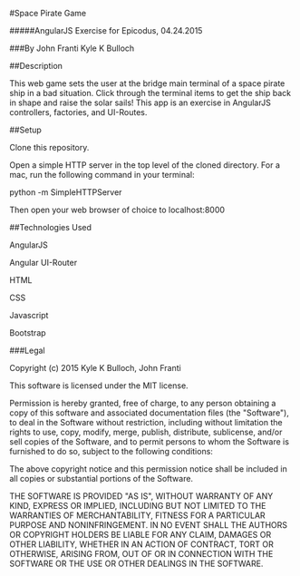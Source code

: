 #Space Pirate Game

#####AngularJS Exercise for Epicodus, 04.24.2015

###By John Franti Kyle K Bulloch

##Description

This web game sets the user at the bridge main terminal of a space pirate ship in a bad situation.  Click through the terminal items to get the ship back in shape and raise the solar sails!  This app is an exercise in AngularJS controllers, factories, and UI-Routes.

##Setup

Clone this repository.

Open a simple HTTP server in the top level of the cloned directory.  For a mac, run the following command in your terminal:

python -m SimpleHTTPServer

Then open your web browser of choice to localhost:8000

##Technologies Used

AngularJS

Angular UI-Router

HTML

CSS

Javascript

Bootstrap

###Legal

Copyright (c) 2015 Kyle K Bulloch, John Franti

This software is licensed under the MIT license.

Permission is hereby granted, free of charge, to any person obtaining a copy
of this software and associated documentation files (the "Software"), to deal
in the Software without restriction, including without limitation the rights
to use, copy, modify, merge, publish, distribute, sublicense, and/or sell
copies of the Software, and to permit persons to whom the Software is
furnished to do so, subject to the following conditions:

The above copyright notice and this permission notice shall be included in
all copies or substantial portions of the Software.

THE SOFTWARE IS PROVIDED "AS IS", WITHOUT WARRANTY OF ANY KIND, EXPRESS OR
IMPLIED, INCLUDING BUT NOT LIMITED TO THE WARRANTIES OF MERCHANTABILITY,
FITNESS FOR A PARTICULAR PURPOSE AND NONINFRINGEMENT. IN NO EVENT SHALL THE
AUTHORS OR COPYRIGHT HOLDERS BE LIABLE FOR ANY CLAIM, DAMAGES OR OTHER
LIABILITY, WHETHER IN AN ACTION OF CONTRACT, TORT OR OTHERWISE, ARISING FROM,
OUT OF OR IN CONNECTION WITH THE SOFTWARE OR THE USE OR OTHER DEALINGS IN
THE SOFTWARE.
